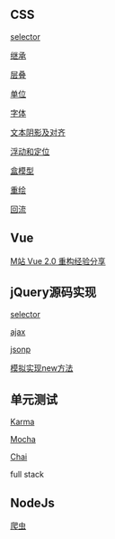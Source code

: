 ## CSS

[selector](https://github.com/iysf/blog/tree/master/CSS/selector)

[继承](https://github.com/iysf/blog/tree/master/CSS/继承)

[层叠](https://github.com/iysf/blog/tree/master/CSS/层叠/)

[单位](https://github.com/iysf/blog/tree/master/CSS/单位)

[字体](https://github.com/iysf/blog/tree/master/CSS/字体)

[文本阴影及对齐](https://github.com/iysf/blog/tree/master/CSS/文本阴影及对齐)

[浮动和定位](https://github.com/iysf/blog/tree/master/CSS/浮动和对齐)

[盒模型](https://github.com/iysf/blog/tree/master/CSS/盒模型)

[重绘](https://github.com/iysf/blog/tree/master/CSS/重绘)

[回流](https://github.com/iysf/blog/tree/master/CSS/回流)

## Vue

[M站 Vue 2.0 重构经验分享](https://github.com/iysf/blog/tree/master/Vue/M_Vue2.0)

## jQuery源码实现

[selector](https://github.com/iysf/blog/tree/master/jQuery/selector)

[ajax](https://github.com/iysf/blog/tree/master/jQuery/ajax)

[jsonp](https://github.com/iysf/blog/blob/master/jQuery/jsonp/html/jsonp.html)

[模拟实现new方法](https://github.com/iysf/blog/blob/master/jQuery/ajax/html/jsonp.html)

## 单元测试

[Karma](https://github.com/iysf/blog/blob/master/Jquery/ajax/html/jsonp.html)

[Mocha](https://github.com/iysf/blog/blob/master/Jquery/ajax/html/jsonp.html)

[Chai](https://github.com/iysf/blog/blob/master/Jquery/ajax/html/jsonp.html)

full stack

## NodeJs

[爬虫](https://github.com/iysf/blog/blob/master/NodeJS/爬虫/)

<!-- ###### 基于Vue框架制作的功能
> [todoList](https://github.com/iysf/blog/tree/master/Vue/todoList)

> [星级评分](https://github.com/iysf/blog/tree/master/Vue/%E5%85%A8%E9%80%89%E5%8F%8D%E9%80%89)

> [分页](https://github.com/iysf/blog/tree/master/Vue/%E5%88%86%E9%A1%B5)

> [全选反选](https://github.com/iysf/blog/tree/master/Vue/%E5%85%A8%E9%80%89%E5%8F%8D%E9%80%89)

> [计算器](https://github.com/iysf/blog/tree/master/Vue/%E8%AE%A1%E7%AE%97%E5%99%A8) -->

<!-- > 模拟实现Vue原理
  * 双向绑定
  * v-for指令
  * v-html指令 -->

<!-- ### Vue-router

> 全局拦截 -->

<!-- ### Vuex

> 单向数据流

> actions

> mutations -->

<!-- ### Webpack

> 入口

> 出口

> plugin

> loader -->



<!-- ### Vue-cli

> 目录解析
  - build
    - dev-server.js
  - config
    - dev.env.js
    - index.js
    - prod.env.js
  - src
  - static -->

<!--  -->

<!-- ### Nodejs数据夹层
> 前端日志系统

> 引入Node层，在这一层把模板与数据进行合成，然后浏览器拿到的就是生成好的HTML了，但也不是所有HTML都是这么生成好的，还是会有一些内容等到了浏览器之后，再用js去加载和生成。
  - 需要搜索引擎带来流量的话 必须由服务器端渲染

> 性能优化

> 是否中间层一定要是node；python或者Go lang都可以，我觉得无所谓，只要是能正常做web项目的东西都可以，这个还是要看所在企业的技术积累方向，当然node做这块是有一些优势的，比如对前端人员的语言友好性，前后端模板的通用性等等，但这些都是细节，重点还是整体方案和流程。 -->

<!-- #### 算法：
* 排序
  1. [桶排序](https://github.com/iysf/legendary-JavaScript/blob/master/%E7%AE%97%E6%B3%95/%E6%8E%92%E5%BA%8F/%E6%A1%B6%E6%8E%92%E5%BA%8F.html)
  2. [冒泡排序](https://github.com/iysf/legendary-JavaScript/blob/master/%E7%AE%97%E6%B3%95/%E6%8E%92%E5%BA%8F/%E5%86%92%E6%B3%A1%E6%8E%92%E5%BA%8F.html)
  3. [快速排序](https://github.com/iysf/legendary-JavaScript/blob/master/%E7%AE%97%E6%B3%95/%E6%8E%92%E5%BA%8F/%E5%BF%AB%E9%80%9F%E6%8E%92%E5%BA%8F.html)
  4. [归并排序](https://github.com/iysf/legendary-JavaScript/blob/master/%E7%AE%97%E6%B3%95/%E6%8E%92%E5%BA%8F/%E5%BD%92%E5%B9%B6%E6%8E%92%E5%BA%8F.html)
  5. [希尔排序](https://github.com/iysf/legendary-JavaScript/blob/master/%E7%AE%97%E6%B3%95/%E6%8E%92%E5%BA%8F/%E5%BD%92%E5%B9%B6%E6%8E%92%E5%BA%8F.html)
* 图
  1. [深度优先搜索]
  2. [广度优先搜索]
* 检索算法
  1. [顺序查找]
  2. [二分查找算法]
#### 前端监控：
* 捕获前端错误
  1. [前端代码异常](http://www.baidu.com)

#### 内部的api：
* 数组的[].push、[].pop、[].forEach等
* 函数的bind，call，apply等
* ES6的 new Set()等
#### 开发中的基础功能：
* 全选反选插件
* 分页插件
* 图片瀑布流
* 各种拦截: 请求拦截，跳转拦截，相应拦截，登录拦截等
* 聊天功能
* 评论功能
* 日期功能
* 模拟数据双向绑定原理
* Canvas游戏
#### 框架的底层原理：
* Vue的双向数据绑定、Vue:v-html，v-for、各种指令的封装等
* jquery的链式编程 选择器封装等
#### 面向对象：
* __proto__与prototype的关系
* 工厂模式
* 构造函数
* this原理
* 原型
* 封装_new()函数
#### 设计模式：
* 单例模式、访问者模式、观察者模式、桥接模式、工厂模式等
#### 作用域：
* 生命周期、编译原理、变量提升、运行环境等
#### HTTP协议：
* 通信过程、HTTP方法、协议格式、报文结构、首部字段、状态码
* 代理、网关、隧道
* SPDY、WebSocket、WebDAV
* 无状态(stateless)、301和302重定向的区别、缓存机制
* Web安全、HTTPS、SSL、证书认证、加密机制、Web攻击手段：Dos攻击、跨站点请求伪造（CSRF）、SQL注入、XSS攻击
* 在浏览器调试工具中 console中 直接$.ajax({}) 就可以访问后端的接口。 -->
